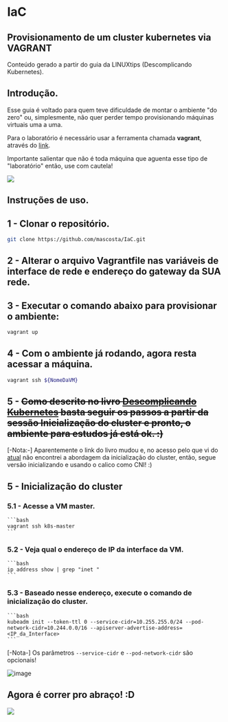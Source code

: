 # IaC
## Provisionamento de um cluster kubernetes via VAGRANT

Conteúdo gerado a partir do guia da LINUXtips (Descomplicando Kubernetes).

## Introdução.

Esse guia é voltado para quem teve dificuldade de montar o ambiente "do zero" ou, simplesmente, não quer perder tempo provisionando máquinas virtuais uma a uma. 

Para o laboratório é necessário usar a ferramenta chamada **vagrant**, através do [link](https://www.vagrantup.com/downloads).

Importante salientar que não é toda máquina que aguenta esse tipo de "laboratório" então, use com cautela!

![](https://giffiles.alphacoders.com/207/207963.gif)

## Instruções de uso.

## 1 - Clonar o repositório.

```bash
git clone https://github.com/mascosta/IaC.git
```

## 2 - Alterar o arquivo **Vagrantfile** nas variáveis de interface de rede e endereço do gateway da **SUA** rede.

## 3 - Executar o comando abaixo para provisionar o ambiente:

```bash
vagrant up
```
## 4 - Com o ambiente já rodando, agora resta acessar a máquina.

```bash
vagrant ssh ${NomeDaVM}
```
## 5 - ~~Como descrito no livro [Descomplicando Kubernetes](https://livro.descomplicandokubernetes.com.br/pt/day_one/descomplicando_kubernetes.html) basta seguir os passos a partir da sessão **Inicialização do cluster** e pronto, o ambiente para estudos já está ok. :)~~

[-Nota:-] Aparentemente o link do livro mudou e, no acesso pelo que vi do [atual](https://github.com/badtuxx/DescomplicandoKubernetes) não encontrei a abordagem da inicialização do cluster, então, segue versão inicializando e usando o calico como CNI! :)

## 5 - Inicialização do cluster

### 5.1 - Acesse a VM master.

    ```bash
    vagrant ssh k8s-master
    ```

### 5.2 - Veja qual o endereço de IP da interface da VM.


    ```bash
    ip address show | grep "inet "
    ```

### 5.3 - Baseado nesse endereço, execute o comando de inicialização do cluster.


    ```bash
    kubeadm init --token-ttl 0 --service-cidr=10.255.255.0/24 --pod-network-cidr=10.244.0.0/16 --apiserver-advertise-address=<IP_da_Interface>
    ```
[-Nota-]  Os parâmetros ```--service-cidr``` e ```--pod-network-cidr``` são opcionais!


![image](https://user-images.githubusercontent.com/55152388/164872900-2f0f2365-4621-417b-a3f4-c3d9f88f5938.png)


## Agora é correr pro abraço! :D

![](https://chemnitzer.linux-tage.de/2017/static/img/box/tuxel.gif)
